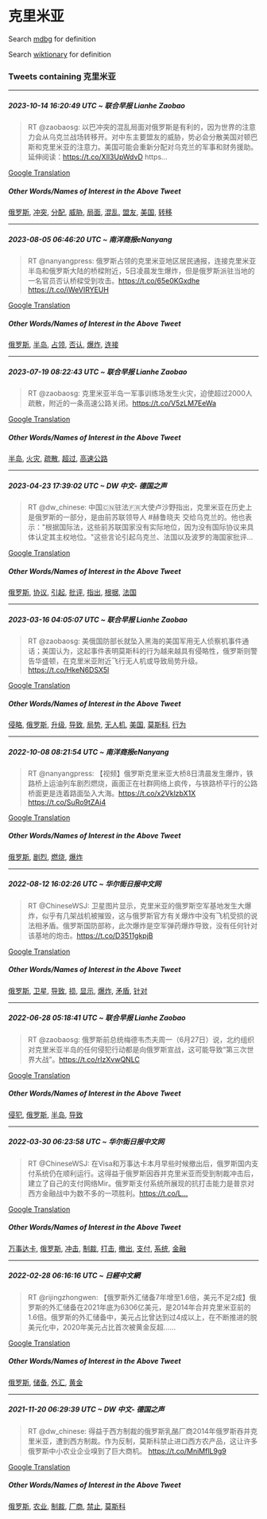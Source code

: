 # 克里米亚

Search [mdbg](https://www.mdbg.net/chinese/dictionary?page=worddict&wdrst=0&wdqb=克里米亚) for definition

Search [wiktionary](https://en.wiktionary.org/wiki/克里米亚) for definition

### Tweets containing 克里米亚

___
##### 2023-10-14 16:20:49 UTC ~ 联合早报 Lianhe Zaobao
> RT @zaobaosg: 以巴冲突的混乱局面对俄罗斯是有利的，因为世界的注意力会从乌克兰战场转移开。对中东主要盟友的威胁，势必会分散美国对顿巴斯和克里米亚的注意力。美国可能会重新分配对乌克兰的军事和财务援助。延伸阅读：https://t.co/XIl3UpWdvD https…

[Google Translation](https://translate.google.com/?hi=en&tab=TT&sl=zh-CN&tl=en&op=translate&text=RT+%40zaobaosg%3A+%E4%BB%A5%E5%B7%B4%E5%86%B2%E7%AA%81%E7%9A%84%E6%B7%B7%E4%B9%B1%E5%B1%80%E9%9D%A2%E5%AF%B9%E4%BF%84%E7%BD%97%E6%96%AF%E6%98%AF%E6%9C%89%E5%88%A9%E7%9A%84%EF%BC%8C%E5%9B%A0%E4%B8%BA%E4%B8%96%E7%95%8C%E7%9A%84%E6%B3%A8%E6%84%8F%E5%8A%9B%E4%BC%9A%E4%BB%8E%E4%B9%8C%E5%85%8B%E5%85%B0%E6%88%98%E5%9C%BA%E8%BD%AC%E7%A7%BB%E5%BC%80%E3%80%82%E5%AF%B9%E4%B8%AD%E4%B8%9C%E4%B8%BB%E8%A6%81%E7%9B%9F%E5%8F%8B%E7%9A%84%E5%A8%81%E8%83%81%EF%BC%8C%E5%8A%BF%E5%BF%85%E4%BC%9A%E5%88%86%E6%95%A3%E7%BE%8E%E5%9B%BD%E5%AF%B9%E9%A1%BF%E5%B7%B4%E6%96%AF%E5%92%8C%E5%85%8B%E9%87%8C%E7%B1%B3%E4%BA%9A%E7%9A%84%E6%B3%A8%E6%84%8F%E5%8A%9B%E3%80%82%E7%BE%8E%E5%9B%BD%E5%8F%AF%E8%83%BD%E4%BC%9A%E9%87%8D%E6%96%B0%E5%88%86%E9%85%8D%E5%AF%B9%E4%B9%8C%E5%85%8B%E5%85%B0%E7%9A%84%E5%86%9B%E4%BA%8B%E5%92%8C%E8%B4%A2%E5%8A%A1%E6%8F%B4%E5%8A%A9%E3%80%82%E5%BB%B6%E4%BC%B8%E9%98%85%E8%AF%BB%EF%BC%9Ahttps%3A%2F%2Ft.co%2FXIl3UpWdvD+https%E2%80%A6)
##### Other Words/Names of Interest in the Above Tweet
[俄罗斯](俄罗斯.md), [冲突](冲突.md), [分配](分配.md), [威胁](威胁.md), [局面](局面.md), [混乱](混乱.md), [盟友](盟友.md), [美国](美国.md), [转移](转移.md)
___
##### 2023-08-05 06:46:20 UTC ~ 南洋商报eNanyang
> RT @nanyangpress: 俄罗斯占领的克里米亚地区居民通报，连接克里米亚半岛和俄罗斯大陆的桥樑附近，5日凌晨发生爆炸，但是俄罗斯派驻当地的一名官员否认桥樑受到攻击。https://t.co/65e0KGxdhe https://t.co/iWeVIRYEUH

[Google Translation](https://translate.google.com/?hi=en&tab=TT&sl=zh-CN&tl=en&op=translate&text=RT+%40nanyangpress%3A+%E4%BF%84%E7%BD%97%E6%96%AF%E5%8D%A0%E9%A2%86%E7%9A%84%E5%85%8B%E9%87%8C%E7%B1%B3%E4%BA%9A%E5%9C%B0%E5%8C%BA%E5%B1%85%E6%B0%91%E9%80%9A%E6%8A%A5%EF%BC%8C%E8%BF%9E%E6%8E%A5%E5%85%8B%E9%87%8C%E7%B1%B3%E4%BA%9A%E5%8D%8A%E5%B2%9B%E5%92%8C%E4%BF%84%E7%BD%97%E6%96%AF%E5%A4%A7%E9%99%86%E7%9A%84%E6%A1%A5%E6%A8%91%E9%99%84%E8%BF%91%EF%BC%8C5%E6%97%A5%E5%87%8C%E6%99%A8%E5%8F%91%E7%94%9F%E7%88%86%E7%82%B8%EF%BC%8C%E4%BD%86%E6%98%AF%E4%BF%84%E7%BD%97%E6%96%AF%E6%B4%BE%E9%A9%BB%E5%BD%93%E5%9C%B0%E7%9A%84%E4%B8%80%E5%90%8D%E5%AE%98%E5%91%98%E5%90%A6%E8%AE%A4%E6%A1%A5%E6%A8%91%E5%8F%97%E5%88%B0%E6%94%BB%E5%87%BB%E3%80%82https%3A%2F%2Ft.co%2F65e0KGxdhe+https%3A%2F%2Ft.co%2FiWeVIRYEUH)
##### Other Words/Names of Interest in the Above Tweet
[俄罗斯](俄罗斯.md), [半岛](半岛.md), [占领](占领.md), [否认](否认.md), [爆炸](爆炸.md), [连接](连接.md)
___
##### 2023-07-19 08:22:43 UTC ~ 联合早报 Lianhe Zaobao
> RT @zaobaosg: 克里米亚半岛一军事训练场发生火灾，迫使超过2000人疏散，附近的一条高速公路关闭。https://t.co/V5zLM7EeWa

[Google Translation](https://translate.google.com/?hi=en&tab=TT&sl=zh-CN&tl=en&op=translate&text=RT+%40zaobaosg%3A+%E5%85%8B%E9%87%8C%E7%B1%B3%E4%BA%9A%E5%8D%8A%E5%B2%9B%E4%B8%80%E5%86%9B%E4%BA%8B%E8%AE%AD%E7%BB%83%E5%9C%BA%E5%8F%91%E7%94%9F%E7%81%AB%E7%81%BE%EF%BC%8C%E8%BF%AB%E4%BD%BF%E8%B6%85%E8%BF%872000%E4%BA%BA%E7%96%8F%E6%95%A3%EF%BC%8C%E9%99%84%E8%BF%91%E7%9A%84%E4%B8%80%E6%9D%A1%E9%AB%98%E9%80%9F%E5%85%AC%E8%B7%AF%E5%85%B3%E9%97%AD%E3%80%82https%3A%2F%2Ft.co%2FV5zLM7EeWa)
##### Other Words/Names of Interest in the Above Tweet
[半岛](半岛.md), [火灾](火灾.md), [疏散](疏散.md), [超过](超过.md), [高速公路](高速公路.md)
___
##### 2023-04-23 17:39:02 UTC ~ DW 中文- 德国之声
> RT @dw_chinese: 中国🇨🇳驻法🇫🇷大使卢沙野指出，克里米亚在历史上是俄罗斯的一部分，是由前苏联领导人 #赫鲁晓夫 交给乌克兰的。他也表示："根据国际法，这些前苏联国家没有实际地位，因为没有国际协议来具体认定其主权地位。"这些言论引起乌克兰、法国以及波罗的海国家批评…

[Google Translation](https://translate.google.com/?hi=en&tab=TT&sl=zh-CN&tl=en&op=translate&text=RT+%40dw_chinese%3A+%E4%B8%AD%E5%9B%BD%F0%9F%87%A8%F0%9F%87%B3%E9%A9%BB%E6%B3%95%F0%9F%87%AB%F0%9F%87%B7%E5%A4%A7%E4%BD%BF%E5%8D%A2%E6%B2%99%E9%87%8E%E6%8C%87%E5%87%BA%EF%BC%8C%E5%85%8B%E9%87%8C%E7%B1%B3%E4%BA%9A%E5%9C%A8%E5%8E%86%E5%8F%B2%E4%B8%8A%E6%98%AF%E4%BF%84%E7%BD%97%E6%96%AF%E7%9A%84%E4%B8%80%E9%83%A8%E5%88%86%EF%BC%8C%E6%98%AF%E7%94%B1%E5%89%8D%E8%8B%8F%E8%81%94%E9%A2%86%E5%AF%BC%E4%BA%BA+%23%E8%B5%AB%E9%B2%81%E6%99%93%E5%A4%AB+%E4%BA%A4%E7%BB%99%E4%B9%8C%E5%85%8B%E5%85%B0%E7%9A%84%E3%80%82%E4%BB%96%E4%B9%9F%E8%A1%A8%E7%A4%BA%EF%BC%9A%22%E6%A0%B9%E6%8D%AE%E5%9B%BD%E9%99%85%E6%B3%95%EF%BC%8C%E8%BF%99%E4%BA%9B%E5%89%8D%E8%8B%8F%E8%81%94%E5%9B%BD%E5%AE%B6%E6%B2%A1%E6%9C%89%E5%AE%9E%E9%99%85%E5%9C%B0%E4%BD%8D%EF%BC%8C%E5%9B%A0%E4%B8%BA%E6%B2%A1%E6%9C%89%E5%9B%BD%E9%99%85%E5%8D%8F%E8%AE%AE%E6%9D%A5%E5%85%B7%E4%BD%93%E8%AE%A4%E5%AE%9A%E5%85%B6%E4%B8%BB%E6%9D%83%E5%9C%B0%E4%BD%8D%E3%80%82%22%E8%BF%99%E4%BA%9B%E8%A8%80%E8%AE%BA%E5%BC%95%E8%B5%B7%E4%B9%8C%E5%85%8B%E5%85%B0%E3%80%81%E6%B3%95%E5%9B%BD%E4%BB%A5%E5%8F%8A%E6%B3%A2%E7%BD%97%E7%9A%84%E6%B5%B7%E5%9B%BD%E5%AE%B6%E6%89%B9%E8%AF%84%E2%80%A6)
##### Other Words/Names of Interest in the Above Tweet
[俄罗斯](俄罗斯.md), [协议](协议.md), [引起](引起.md), [批评](批评.md), [指出](指出.md), [根据](根据.md), [法国](法国.md)
___
##### 2023-03-16 04:05:07 UTC ~ 联合早报 Lianhe Zaobao
> RT @zaobaosg: 美俄国防部长就坠入黑海的美国军用无人侦察机事件通话；美国认为，这起事件表明莫斯科的行为越来越具有侵略性，俄罗斯则警告华盛顿，在克里米亚附近飞行无人机或导致局势升级。https://t.co/HkeN6DSX5l

[Google Translation](https://translate.google.com/?hi=en&tab=TT&sl=zh-CN&tl=en&op=translate&text=RT+%40zaobaosg%3A+%E7%BE%8E%E4%BF%84%E5%9B%BD%E9%98%B2%E9%83%A8%E9%95%BF%E5%B0%B1%E5%9D%A0%E5%85%A5%E9%BB%91%E6%B5%B7%E7%9A%84%E7%BE%8E%E5%9B%BD%E5%86%9B%E7%94%A8%E6%97%A0%E4%BA%BA%E4%BE%A6%E5%AF%9F%E6%9C%BA%E4%BA%8B%E4%BB%B6%E9%80%9A%E8%AF%9D%EF%BC%9B%E7%BE%8E%E5%9B%BD%E8%AE%A4%E4%B8%BA%EF%BC%8C%E8%BF%99%E8%B5%B7%E4%BA%8B%E4%BB%B6%E8%A1%A8%E6%98%8E%E8%8E%AB%E6%96%AF%E7%A7%91%E7%9A%84%E8%A1%8C%E4%B8%BA%E8%B6%8A%E6%9D%A5%E8%B6%8A%E5%85%B7%E6%9C%89%E4%BE%B5%E7%95%A5%E6%80%A7%EF%BC%8C%E4%BF%84%E7%BD%97%E6%96%AF%E5%88%99%E8%AD%A6%E5%91%8A%E5%8D%8E%E7%9B%9B%E9%A1%BF%EF%BC%8C%E5%9C%A8%E5%85%8B%E9%87%8C%E7%B1%B3%E4%BA%9A%E9%99%84%E8%BF%91%E9%A3%9E%E8%A1%8C%E6%97%A0%E4%BA%BA%E6%9C%BA%E6%88%96%E5%AF%BC%E8%87%B4%E5%B1%80%E5%8A%BF%E5%8D%87%E7%BA%A7%E3%80%82https%3A%2F%2Ft.co%2FHkeN6DSX5l)
##### Other Words/Names of Interest in the Above Tweet
[侵略](侵略.md), [俄罗斯](俄罗斯.md), [升级](升级.md), [导致](导致.md), [局势](局势.md), [无人机](无人机.md), [美国](美国.md), [莫斯科](莫斯科.md), [行为](行为.md)
___
##### 2022-10-08 08:21:54 UTC ~ 南洋商报eNanyang
> RT @nanyangpress: 【视频】俄罗斯克里米亚大桥8日清晨发生爆炸，铁路桥上运油列车剧烈燃烧，画面正在社群网络上疯传，与铁路桥平行的公路桥面更是连着路面坠入大海。https://t.co/x2VklzbX1X https://t.co/SuRo9tZAi4

[Google Translation](https://translate.google.com/?hi=en&tab=TT&sl=zh-CN&tl=en&op=translate&text=RT+%40nanyangpress%3A+%E3%80%90%E8%A7%86%E9%A2%91%E3%80%91%E4%BF%84%E7%BD%97%E6%96%AF%E5%85%8B%E9%87%8C%E7%B1%B3%E4%BA%9A%E5%A4%A7%E6%A1%A58%E6%97%A5%E6%B8%85%E6%99%A8%E5%8F%91%E7%94%9F%E7%88%86%E7%82%B8%EF%BC%8C%E9%93%81%E8%B7%AF%E6%A1%A5%E4%B8%8A%E8%BF%90%E6%B2%B9%E5%88%97%E8%BD%A6%E5%89%A7%E7%83%88%E7%87%83%E7%83%A7%EF%BC%8C%E7%94%BB%E9%9D%A2%E6%AD%A3%E5%9C%A8%E7%A4%BE%E7%BE%A4%E7%BD%91%E7%BB%9C%E4%B8%8A%E7%96%AF%E4%BC%A0%EF%BC%8C%E4%B8%8E%E9%93%81%E8%B7%AF%E6%A1%A5%E5%B9%B3%E8%A1%8C%E7%9A%84%E5%85%AC%E8%B7%AF%E6%A1%A5%E9%9D%A2%E6%9B%B4%E6%98%AF%E8%BF%9E%E7%9D%80%E8%B7%AF%E9%9D%A2%E5%9D%A0%E5%85%A5%E5%A4%A7%E6%B5%B7%E3%80%82https%3A%2F%2Ft.co%2Fx2VklzbX1X+https%3A%2F%2Ft.co%2FSuRo9tZAi4)
##### Other Words/Names of Interest in the Above Tweet
[俄罗斯](俄罗斯.md), [剧烈](剧烈.md), [燃烧](燃烧.md), [爆炸](爆炸.md)
___
##### 2022-08-12 16:02:26 UTC ~ 华尔街日报中文网
> RT @ChineseWSJ: 卫星图片显示，克里米亚的俄罗斯空军基地发生大爆炸，似乎有几架战机被摧毁，这与俄罗斯官方有关爆炸中没有飞机受损的说法相矛盾。俄罗斯国防部称，此次爆炸是空军弹药爆炸导致，没有任何针对该基地的炮击。https://t.co/D3511gkpjB

[Google Translation](https://translate.google.com/?hi=en&tab=TT&sl=zh-CN&tl=en&op=translate&text=RT+%40ChineseWSJ%3A+%E5%8D%AB%E6%98%9F%E5%9B%BE%E7%89%87%E6%98%BE%E7%A4%BA%EF%BC%8C%E5%85%8B%E9%87%8C%E7%B1%B3%E4%BA%9A%E7%9A%84%E4%BF%84%E7%BD%97%E6%96%AF%E7%A9%BA%E5%86%9B%E5%9F%BA%E5%9C%B0%E5%8F%91%E7%94%9F%E5%A4%A7%E7%88%86%E7%82%B8%EF%BC%8C%E4%BC%BC%E4%B9%8E%E6%9C%89%E5%87%A0%E6%9E%B6%E6%88%98%E6%9C%BA%E8%A2%AB%E6%91%A7%E6%AF%81%EF%BC%8C%E8%BF%99%E4%B8%8E%E4%BF%84%E7%BD%97%E6%96%AF%E5%AE%98%E6%96%B9%E6%9C%89%E5%85%B3%E7%88%86%E7%82%B8%E4%B8%AD%E6%B2%A1%E6%9C%89%E9%A3%9E%E6%9C%BA%E5%8F%97%E6%8D%9F%E7%9A%84%E8%AF%B4%E6%B3%95%E7%9B%B8%E7%9F%9B%E7%9B%BE%E3%80%82%E4%BF%84%E7%BD%97%E6%96%AF%E5%9B%BD%E9%98%B2%E9%83%A8%E7%A7%B0%EF%BC%8C%E6%AD%A4%E6%AC%A1%E7%88%86%E7%82%B8%E6%98%AF%E7%A9%BA%E5%86%9B%E5%BC%B9%E8%8D%AF%E7%88%86%E7%82%B8%E5%AF%BC%E8%87%B4%EF%BC%8C%E6%B2%A1%E6%9C%89%E4%BB%BB%E4%BD%95%E9%92%88%E5%AF%B9%E8%AF%A5%E5%9F%BA%E5%9C%B0%E7%9A%84%E7%82%AE%E5%87%BB%E3%80%82https%3A%2F%2Ft.co%2FD3511gkpjB)
##### Other Words/Names of Interest in the Above Tweet
[俄罗斯](俄罗斯.md), [卫星](卫星.md), [导致](导致.md), [损](损.md), [显示](显示.md), [爆炸](爆炸.md), [矛盾](矛盾.md), [针对](针对.md)
___
##### 2022-06-28 05:18:41 UTC ~ 联合早报 Lianhe Zaobao
> RT @zaobaosg: 俄罗斯前总统梅德韦杰夫周一（6月27日）说，北约组织对克里米亚半岛的任何侵犯行动都是向俄罗斯宣战，这可能导致“第三次世界大战”。https://t.co/rIzXvwQNLC

[Google Translation](https://translate.google.com/?hi=en&tab=TT&sl=zh-CN&tl=en&op=translate&text=RT+%40zaobaosg%3A+%E4%BF%84%E7%BD%97%E6%96%AF%E5%89%8D%E6%80%BB%E7%BB%9F%E6%A2%85%E5%BE%B7%E9%9F%A6%E6%9D%B0%E5%A4%AB%E5%91%A8%E4%B8%80%EF%BC%886%E6%9C%8827%E6%97%A5%EF%BC%89%E8%AF%B4%EF%BC%8C%E5%8C%97%E7%BA%A6%E7%BB%84%E7%BB%87%E5%AF%B9%E5%85%8B%E9%87%8C%E7%B1%B3%E4%BA%9A%E5%8D%8A%E5%B2%9B%E7%9A%84%E4%BB%BB%E4%BD%95%E4%BE%B5%E7%8A%AF%E8%A1%8C%E5%8A%A8%E9%83%BD%E6%98%AF%E5%90%91%E4%BF%84%E7%BD%97%E6%96%AF%E5%AE%A3%E6%88%98%EF%BC%8C%E8%BF%99%E5%8F%AF%E8%83%BD%E5%AF%BC%E8%87%B4%E2%80%9C%E7%AC%AC%E4%B8%89%E6%AC%A1%E4%B8%96%E7%95%8C%E5%A4%A7%E6%88%98%E2%80%9D%E3%80%82https%3A%2F%2Ft.co%2FrIzXvwQNLC)
##### Other Words/Names of Interest in the Above Tweet
[侵犯](侵犯.md), [俄罗斯](俄罗斯.md), [半岛](半岛.md), [导致](导致.md)
___
##### 2022-03-30 06:23:58 UTC ~ 华尔街日报中文网
> RT @ChineseWSJ: 在Visa和万事达卡本月早些时候撤出后，俄罗斯国内支付系统仍在顺利运行。这得益于俄罗斯因吞并克里米亚而受到制裁冲击后，建立了自己的支付网络Mir。俄罗斯支付系统所展现的抗打击能力是普京对西方金融战中为数不多的一项胜利。https://t.co/L…

[Google Translation](https://translate.google.com/?hi=en&tab=TT&sl=zh-CN&tl=en&op=translate&text=RT+%40ChineseWSJ%3A+%E5%9C%A8Visa%E5%92%8C%E4%B8%87%E4%BA%8B%E8%BE%BE%E5%8D%A1%E6%9C%AC%E6%9C%88%E6%97%A9%E4%BA%9B%E6%97%B6%E5%80%99%E6%92%A4%E5%87%BA%E5%90%8E%EF%BC%8C%E4%BF%84%E7%BD%97%E6%96%AF%E5%9B%BD%E5%86%85%E6%94%AF%E4%BB%98%E7%B3%BB%E7%BB%9F%E4%BB%8D%E5%9C%A8%E9%A1%BA%E5%88%A9%E8%BF%90%E8%A1%8C%E3%80%82%E8%BF%99%E5%BE%97%E7%9B%8A%E4%BA%8E%E4%BF%84%E7%BD%97%E6%96%AF%E5%9B%A0%E5%90%9E%E5%B9%B6%E5%85%8B%E9%87%8C%E7%B1%B3%E4%BA%9A%E8%80%8C%E5%8F%97%E5%88%B0%E5%88%B6%E8%A3%81%E5%86%B2%E5%87%BB%E5%90%8E%EF%BC%8C%E5%BB%BA%E7%AB%8B%E4%BA%86%E8%87%AA%E5%B7%B1%E7%9A%84%E6%94%AF%E4%BB%98%E7%BD%91%E7%BB%9CMir%E3%80%82%E4%BF%84%E7%BD%97%E6%96%AF%E6%94%AF%E4%BB%98%E7%B3%BB%E7%BB%9F%E6%89%80%E5%B1%95%E7%8E%B0%E7%9A%84%E6%8A%97%E6%89%93%E5%87%BB%E8%83%BD%E5%8A%9B%E6%98%AF%E6%99%AE%E4%BA%AC%E5%AF%B9%E8%A5%BF%E6%96%B9%E9%87%91%E8%9E%8D%E6%88%98%E4%B8%AD%E4%B8%BA%E6%95%B0%E4%B8%8D%E5%A4%9A%E7%9A%84%E4%B8%80%E9%A1%B9%E8%83%9C%E5%88%A9%E3%80%82https%3A%2F%2Ft.co%2FL%E2%80%A6)
##### Other Words/Names of Interest in the Above Tweet
[万事达卡](万事达卡.md), [俄罗斯](俄罗斯.md), [冲击](冲击.md), [制裁](制裁.md), [打击](打击.md), [撤出](撤出.md), [支付](支付.md), [系统](系统.md), [金融](金融.md)
___
##### 2022-02-28 06:16:16 UTC ~ 日經中文網
> RT @rijingzhongwen: 【俄罗斯外汇储备7年增至1.6倍，美元不足2成】俄罗斯的外汇储备在2021年底为6306亿美元，是2014年合并克里米亚前的1.6倍。俄罗斯的外汇储备中，美元占比曾达到过4成以上，在不断推进的脱美元化中，2020年美元占比首次被黄金反超……

[Google Translation](https://translate.google.com/?hi=en&tab=TT&sl=zh-CN&tl=en&op=translate&text=RT+%40rijingzhongwen%3A+%E3%80%90%E4%BF%84%E7%BD%97%E6%96%AF%E5%A4%96%E6%B1%87%E5%82%A8%E5%A4%877%E5%B9%B4%E5%A2%9E%E8%87%B31.6%E5%80%8D%EF%BC%8C%E7%BE%8E%E5%85%83%E4%B8%8D%E8%B6%B32%E6%88%90%E3%80%91%E4%BF%84%E7%BD%97%E6%96%AF%E7%9A%84%E5%A4%96%E6%B1%87%E5%82%A8%E5%A4%87%E5%9C%A82021%E5%B9%B4%E5%BA%95%E4%B8%BA6306%E4%BA%BF%E7%BE%8E%E5%85%83%EF%BC%8C%E6%98%AF2014%E5%B9%B4%E5%90%88%E5%B9%B6%E5%85%8B%E9%87%8C%E7%B1%B3%E4%BA%9A%E5%89%8D%E7%9A%841.6%E5%80%8D%E3%80%82%E4%BF%84%E7%BD%97%E6%96%AF%E7%9A%84%E5%A4%96%E6%B1%87%E5%82%A8%E5%A4%87%E4%B8%AD%EF%BC%8C%E7%BE%8E%E5%85%83%E5%8D%A0%E6%AF%94%E6%9B%BE%E8%BE%BE%E5%88%B0%E8%BF%874%E6%88%90%E4%BB%A5%E4%B8%8A%EF%BC%8C%E5%9C%A8%E4%B8%8D%E6%96%AD%E6%8E%A8%E8%BF%9B%E7%9A%84%E8%84%B1%E7%BE%8E%E5%85%83%E5%8C%96%E4%B8%AD%EF%BC%8C2020%E5%B9%B4%E7%BE%8E%E5%85%83%E5%8D%A0%E6%AF%94%E9%A6%96%E6%AC%A1%E8%A2%AB%E9%BB%84%E9%87%91%E5%8F%8D%E8%B6%85%E2%80%A6%E2%80%A6)
##### Other Words/Names of Interest in the Above Tweet
[俄罗斯](俄罗斯.md), [储备](储备.md), [外汇](外汇.md), [黄金](黄金.md)
___
##### 2021-11-20 06:29:39 UTC ~ DW 中文- 德国之声
> RT @dw_chinese: 得益于西方制裁的俄罗斯乳酪厂商2014年俄罗斯吞并克里米亚，遭到西方制裁。作为反制，莫斯科禁止进口西方农产品，这让许多俄罗斯中小农业企业嗅到了巨大商机。 https://t.co/MniMflL9g9

[Google Translation](https://translate.google.com/?hi=en&tab=TT&sl=zh-CN&tl=en&op=translate&text=RT+%40dw_chinese%3A+%E5%BE%97%E7%9B%8A%E4%BA%8E%E8%A5%BF%E6%96%B9%E5%88%B6%E8%A3%81%E7%9A%84%E4%BF%84%E7%BD%97%E6%96%AF%E4%B9%B3%E9%85%AA%E5%8E%82%E5%95%862014%E5%B9%B4%E4%BF%84%E7%BD%97%E6%96%AF%E5%90%9E%E5%B9%B6%E5%85%8B%E9%87%8C%E7%B1%B3%E4%BA%9A%EF%BC%8C%E9%81%AD%E5%88%B0%E8%A5%BF%E6%96%B9%E5%88%B6%E8%A3%81%E3%80%82%E4%BD%9C%E4%B8%BA%E5%8F%8D%E5%88%B6%EF%BC%8C%E8%8E%AB%E6%96%AF%E7%A7%91%E7%A6%81%E6%AD%A2%E8%BF%9B%E5%8F%A3%E8%A5%BF%E6%96%B9%E5%86%9C%E4%BA%A7%E5%93%81%EF%BC%8C%E8%BF%99%E8%AE%A9%E8%AE%B8%E5%A4%9A%E4%BF%84%E7%BD%97%E6%96%AF%E4%B8%AD%E5%B0%8F%E5%86%9C%E4%B8%9A%E4%BC%81%E4%B8%9A%E5%97%85%E5%88%B0%E4%BA%86%E5%B7%A8%E5%A4%A7%E5%95%86%E6%9C%BA%E3%80%82+https%3A%2F%2Ft.co%2FMniMflL9g9)
##### Other Words/Names of Interest in the Above Tweet
[俄罗斯](俄罗斯.md), [农业](农业.md), [制裁](制裁.md), [厂商](厂商.md), [禁止](禁止.md), [莫斯科](莫斯科.md)
